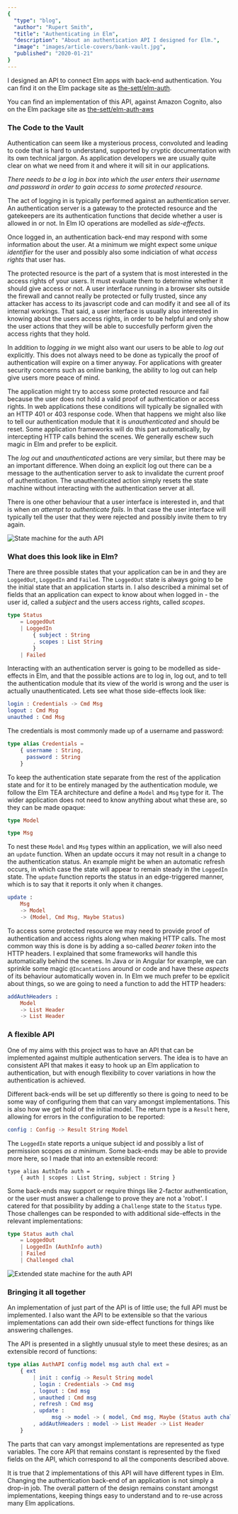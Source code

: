 ```yaml
---
{
  "type": "blog",
  "author": "Rupert Smith",
  "title": "Authenticating in Elm",
  "description": "About an authentication API I designed for Elm.",
  "image": "images/article-covers/bank-vault.jpg",
  "published": "2020-01-21"
}
---
```


I designed an API to connect Elm apps with back-end authentication. You can find it on the Elm package site as [the-sett/elm-auth](https://package.elm-lang.org/packages/the-sett/elm-auth/latest/).

You can find an implementation of this API, against Amazon Cognito, also on the Elm package site as
[the-sett/elm-auth-aws](https://package.elm-lang.org/packages/the-sett/elm-auth-aws/latest/)

### The Code to the Vault

Authentication can seem like a mysterious process, convoluted and leading to code that is hard to understand, supported by cryptic documentation with its own technical jargon. As application developers we are usually quite clear on what we need from it and where it will sit in our applications.

*There needs to be a log in box into which the user enters their username and password in order to gain access to some protected resource.*

The act of logging in is typically performed against an authentication server. An authentication server is a gateway to the protected resource and the gatekeepers are its authentication functions that decide whether a user is allowed in or not. In Elm IO operations are modelled as *side-effects*.

Once logged in, an authentication back-end may respond with some information about the user. At a minimum we might expect some *unique identifier* for the user and possibly also some indiciation of what *access rights* that user has.

The protected resource is the part of a system that is most interested in the access rights of your users. It must evaluate them to determine whether it should give access or not. A user interface running in a browser sits outside the firewall and cannot really be protected or fully trusted, since any attacker has access to its javascript code and can modify it and see all of its internal workings. That said, a user interface is usually also interested in knowing about the users access rights, in order to be helpful and only show the user actions that they will be able to succesfully perform given the access rights that they hold.

In addition to *logging in* we might also want our users to be able to *log out* explicitly. This does not always need to be done as typically the proof of authentication will expire on a timer anyway. For applications with greater security concerns such as online banking, the ability to log out can help give users more peace of mind.

The application might try to access some protected resource and fail because the user does not hold a valid proof of authentication or access rights. In web applications these conditions will typically be signalled with an HTTP 401 or 403 response code. When that happens we might also like to tell our authentication module that it is *unauthenticated* and should be reset. Some application frameworks will do this part automatically, by intercepting HTTP calls behind the scenes. We generally eschew such magic in Elm and prefer to be explicit.

The *log out* and *unauthenticated* actions are very similar, but there may be an important difference. When doing an explicit log out there can be a message to the authentication server to ask to invalidate the current proof of authentication. The unauthenticated action simply resets the state machine without interacting with the authentication server at all.

There is one other behaviour that a user interface is interested in, and that is when *an attempt to authenticate fails*. In that case the user interface will typically tell the user that they were rejected and possibly invite them to try again.

![State machine for the auth API](/images/simple-state-machine.svg)

### What does this look like in Elm?

There are three possible states that your application can be in and they are `LoggedOut`, `LoggedIn` and `Failed`. The `LoggedOut` state is always going to be the initial state that an application starts in. I also described a minimal set of fields that an application can expect to know about when logged in - the user id, called a *subject* and the users access rights, called *scopes*.

```elm
type Status
    = LoggedOut
    | LoggedIn
        { subject : String
        , scopes : List String
        }
    | Failed
```

Interacting with an authentication server is going to be modelled as side-effects in Elm, and that the possible actions are to log in, log out, and to tell the authentication module that its view of the world is wrong and the user is actually unauthenticated. Lets see what those side-effects look like:

```elm
login : Credentials -> Cmd Msg
logout : Cmd Msg
unauthed : Cmd Msg
```

The credentials is most commonly made up of a username and password:

```elm
type alias Credentials =
    { username : String,
      password : String
    }
```

To keep the authentication state separate from the rest of the application state and for it to be entirely managed by the authentication module, we follow the Elm TEA architecture and define a `Model` and `Msg` type for it. The wider application does not need to know anything about what these are, so they can be made opaque:

```elm
type Model

type Msg
```

To nest these `Model` and `Msg` types within an application, we will also need an `update` function. When an update occurs it may not result in a change to the authentication status. An example might be when an automatic refresh occurs, in which case the state will appear to remain steady in the `LoggedIn` state. The `update` function reports the status in an edge-triggered manner, which is to say that it reports it only when it changes.

```elm
update :
    Msg
    -> Model
    -> (Model, Cmd Msg, Maybe Status)
```

To access some protected resource we may need to provide proof of authentication and access rights along when making HTTP calls. The most common way this is done is by adding a so-called *bearer token* into the HTTP headers. I explained that some frameworks will handle this automatically behind the scenes. In Java or in Angular for example, we can sprinkle some magic `@Incantations` around or code and have these *aspects* of its behaviour automatically woven in. In Elm we much prefer to be epxlicit about things, so we are going to need a function to add the HTTP headers:

```elm
addAuthHeaders :
    Model
    -> List Header
    -> List Header
```

### A flexible API

One of my aims with this project was to have an API that can be implemented against multiple authentication servers. The idea is to have an consistent API that makes it easy to hook up an Elm application to authentication, but with enough flexibility to cover variations in how the authentication is achieved.

Different back-ends will be set up differently so there is going to need to be some way of configuring them that can vary amongst implementations. This is also how we get hold of the initial model. The return type is a `Result` here, allowing for errors in the configuration to be reported:

```elm
config : Config -> Result String Model
```

The `LoggedIn` state reports a unique subject id and possibly a list of permission scopes *as a minimum*. Some back-ends may be able to provide more here, so I made that into an extensible record:

```
type alias AuthInfo auth =
    { auth | scopes : List String, subject : String }
```

Some back-ends may support or require things like 2-factor authentication, or the user must answer a challenge to prove they are not a 'robot'. I catered for that possibility by adding a `Challenge` state to the `Status` type. Those challenges can be responded to with additional side-effects in the relevant implementations:

```elm
type Status auth chal
    = LoggedOut
    | LoggedIn (AuthInfo auth)
    | Failed
    | Challenged chal
```

![Extended state machine for the auth API](/images/extended-state-machine.svg)

### Bringing it all together

An implementation of just part of the API is of little use; the full API must be implemented. I also want the API to be extensible so that the various implementations can add their own side-effect functions for things like answering challenges.

The API is presented in a slightly unusual style to meet these desires; as an extensible record of functions:

```elm
type alias AuthAPI config model msg auth chal ext =
    { ext
        | init : config -> Result String model
        , login : Credentials -> Cmd msg
        , logout : Cmd msg
        , unauthed : Cmd msg
        , refresh : Cmd msg
        , update :
              msg -> model -> ( model, Cmd msg, Maybe (Status auth chal) )
        , addAuthHeaders : model -> List Header -> List Header
    }
```

The parts that can vary amongst implementations are represented as type variables. The core API that remains constant is represented by the fixed fields on the API, which correspond to all the components described above.

It is true that 2 implementations of this API will have different types in Elm. Changing the authentication back-end of an application is not simply a drop-in job. The overall pattern of the design remains constant amongst implementations, keeping things easy to understand and to re-use across many Elm applications.
